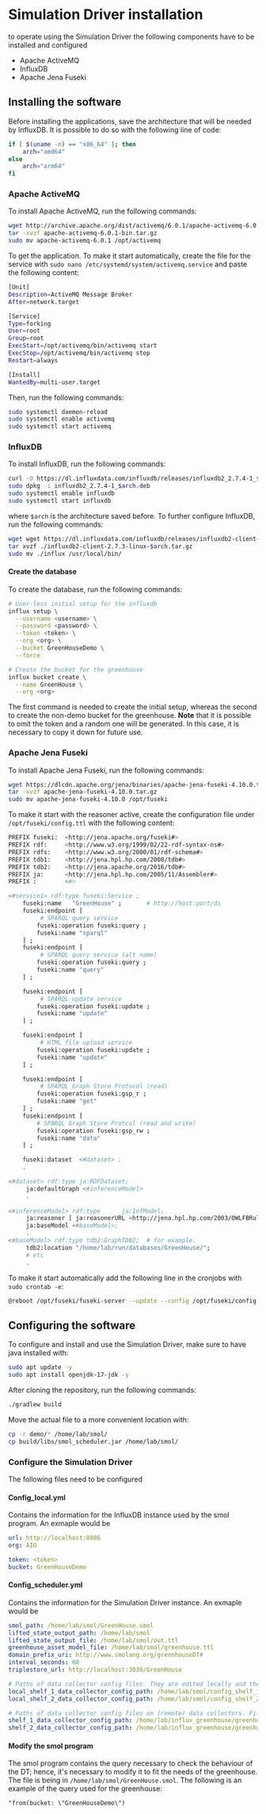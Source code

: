 # Simulation Driver installation

to operate using the Simulation Driver the following components have to be installed and configured

- Apache ActiveMQ
- InfluxDB
- Apache Jena Fuseki

## Installing the software

Before installing the applications, save the architecture that will be needed by InfluxDB. It is possible to do so with the following line of code:

```bash
if [ $(uname -m) == "x86_64" ]; then
    arch="amd64"
else
    arch="arm64"
fi
```

### Apache ActiveMQ

To install Apache ActiveMQ, run the following commands:

```bash
wget http://archive.apache.org/dist/activemq/6.0.1/apache-activemq-6.0.1-bin.tar.gz
tar -xvzf apache-activemq-6.0.1-bin.tar.gz
sudo mv apache-activemq-6.0.1 /opt/activemq
```

To get the application. To make it start automatically, create the file for the service with `sudo nano /etc/systemd/system/activemq.service` and paste the following content:

```bash
[Unit]
Description=ActiveMQ Message Broker
After=network.target

[Service]
Type=forking
User=root
Group=root
ExecStart=/opt/activemq/bin/activemq start
ExecStop=/opt/activemq/bin/activemq stop
Restart=always

[Install]
WantedBy=multi-user.target
```

Then, run the following commands:

```bash
sudo systemctl daemon-reload
sudo systemctl enable activemq
sudo systemctl start activemq
```

### InfluxDB

To install InfluxDB, run the following commands:

```bash
curl -O https://dl.influxdata.com/influxdb/releases/influxdb2_2.7.4-1_$arch.deb
sudo dpkg -i influxdb2_2.7.4-1_$arch.deb
sudo systemctl enable influxdb
sudo systemctl start influxdb
```

where `$arch` is the architecture saved before. To further configure InfluxDB, run the following commands:

```bash
wget wget https://dl.influxdata.com/influxdb/releases/influxdb2-client-2.7.3-linux-$arch.tar.gz
tar xvzf ./influxdb2-client-2.7.3-linux-$arch.tar.gz
sudo mv ./influx /usr/local/bin/
```

#### Create the database

To create the database, run the following commands:

```bash
# User-less initial setup for the influxdb
influx setup \
  --username <username> \
  --password <password> \
  --token <token> \
  --org <org> \
  --bucket GreenHouseDemo \
  --force

# Create the bucket for the greenhouse
influx bucket create \
  --name GreenHouse \
  --org <org>
```

The first command is needed to create the initial setup, whereas the second to create the non-demo bucket for the greenhouse. **Note** that it is possible to omit the token and a random one will be generated. In this case, it is necessary to copy it down for future use.

### Apache Jena Fuseki

To install Apache Jena Fuseki, run the following commands:

```bash
wget https://dlcdn.apache.org/jena/binaries/apache-jena-fuseki-4.10.0.tar.gz
tar -xvzf apache-jena-fuseki-4.10.0.tar.gz
sudo mv apache-jena-fuseki-4.10.0 /opt/fuseki
```

To make it start with the reasoner active, create the configuration file under `/opt/fuseki/config.ttl` with the following content:

```bash
PREFIX fuseki:  <http://jena.apache.org/fuseki#>
PREFIX rdf:     <http://www.w3.org/1999/02/22-rdf-syntax-ns#>
PREFIX rdfs:    <http://www.w3.org/2000/01/rdf-schema#>
PREFIX tdb1:    <http://jena.hpl.hp.com/2008/tdb#>
PREFIX tdb2:    <http://jena.apache.org/2016/tdb#>
PREFIX ja:      <http://jena.hpl.hp.com/2005/11/Assembler#>
PREFIX :        <#>

<#service1> rdf:type fuseki:Service ;
    fuseki:name   "GreenHouse" ;       # http://host:port/ds
    fuseki:endpoint [ 
         # SPARQL query service
        fuseki:operation fuseki:query ; 
        fuseki:name "sparql"
    ] ;
    fuseki:endpoint [ 
         # SPARQL query service (alt name)
        fuseki:operation fuseki:query ; 
        fuseki:name "query" 
    ] ;

    fuseki:endpoint [ 
         # SPARQL update service
        fuseki:operation fuseki:update ; 
        fuseki:name "update" 
    ] ;

    fuseki:endpoint [ 
         # HTML file upload service
        fuseki:operation fuseki:update ; 
        fuseki:name "update" 
    ] ;

    fuseki:endpoint [ 
         # SPARQL Graph Store Protocol (read)
        fuseki:operation fuseki:gsp_r ; 
        fuseki:name "get" 
    ] ;
    fuseki:endpoint [ 
        # SPARQL Graph Store Protcol (read and write)
        fuseki:operation fuseki:gsp_rw ; 
        fuseki:name "data" 
    ] ;

    fuseki:dataset  <#dataset> ;
    .

<#dataset> rdf:type ja:RDFDataset;
     ja:defaultGraph <#inferenceModel>
     .
     
<#inferenceModel> rdf:type      ja:InfModel;
     ja:reasoner [ ja:reasonerURL <http://jena.hpl.hp.com/2003/OWLFBRuleReasoner> ];
     ja:baseModel <#baseModel>;
     .
<#baseModel> rdf:type tdb2:GraphTDB2;  # for example.
     tdb2:location "/home/lab/run/databases/GreenHouse/";
     # etc
     .
```

To make it start automatically add the following line in the cronjobs with `sudo crontab -e`:

```bash
@reboot /opt/fuseki/fuseki-server --update --config /opt/fuseki/config.ttl &
```

## Configuring the software

To configure and install and use the Simulation Driver, make sure to have java installed with:

```bash
sudo apt update -y
sudo apt install openjdk-17-jdk -y
```

After cloning the repository, run the following commands:

```bash
./gradlew build
```

Move the actual file to a more convenient location with:

```bash
cp -r demo/* /home/lab/smol/
cp build/libs/smol_scheduler.jar /home/lab/smol/
```

### Configure the Simulation Driver

The following files need to be configured

#### Config_local.yml

Contains the information for the InfluxDB instance used by the smol program. An exmaple would be

```yaml
url: http://localhost:8086
org: AIO

token: <token>
bucket: GreenHouseDemo
```

#### Config_scheduler.yml

Contains the information for the Simulation Driver instance. An exmaple would be

```yaml
smol_path: /home/lab/smol/GreenHouse.smol
lifted_state_output_path: /home/lab/smol
lifted_state_output_file: /home/lab/smol/out.ttl
greenhouse_asset_model_file: /home/lab/smol/greenhouse.ttl
domain_prefix_uri: http://www.smolang.org/grennhouseDT#
interval_seconds: 60
triplestore_url: http://localhost:3030/GreenHouse

# Paths of data collector config files. They are edited locally and then sent to data collectors.
local_shelf_1_data_collector_config_path: /home/lab/smol/config_shelf_1.ini
local_shelf_2_data_collector_config_path: /home/lab/smol/config_shelf_2.ini

# Paths of data collector config files on (remote) data collectors. Files will be sent to these paths.
shelf_1_data_collector_config_path: /home/lab/influx_greenhouse/greenhouse-data-collector/collector/config.ini
shelf_2_data_collector_config_path: /home/lab/influx_greenhouse/greenhouse-data-collector/collector/config.ini
```

#### Modify the smol program

The smol program contains the query necessary to check the behaviour of the DT; hence, it's necessary to modify it to fit the needs of the greenhouse. The file is being in `/home/lab/smol/GreenHouse.smol`. The following is an example of the query used for the greenhouse:

```text
"from(bucket: \"GreenHouseDemo\")
```
